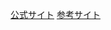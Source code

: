 [公式サイト](http://graphql-ruby.org/getting_started)
[参考サイト](https://qiita.com/sukechannnn/items/b2168d7214992e5d37bf)
